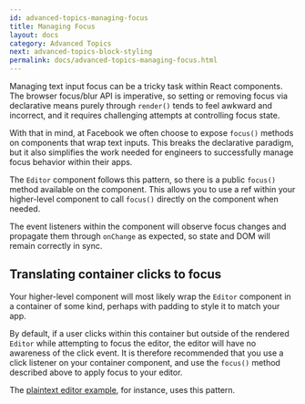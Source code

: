 ```yaml
---
id: advanced-topics-managing-focus
title: Managing Focus
layout: docs
category: Advanced Topics
next: advanced-topics-block-styling
permalink: docs/advanced-topics-managing-focus.html
---
```


Managing text input focus can be a tricky task within React components. The browser
focus/blur API is imperative, so setting or removing focus via declarative means
purely through `render()` tends to feel awkward and incorrect, and it requires
challenging attempts at controlling focus state.

With that in mind, at Facebook we often choose to expose `focus()` methods
on components that wrap text inputs. This breaks the declarative paradigm,
but it also simplifies the work needed for engineers to successfully manage
focus behavior within their apps.

The `Editor` component follows this pattern, so there is a public `focus()`
method available on the component. This allows you to use a ref within your
higher-level component to call `focus()` directly on the component when needed.

The event listeners within the component will observe focus changes and
propagate them through `onChange` as expected, so state and DOM will remain
correctly in sync.

## Translating container clicks to focus

Your higher-level component will most likely wrap the `Editor` component in a
container of some kind, perhaps with padding to style it to match your app.

By default, if a user clicks within this container but outside of the rendered
`Editor` while attempting to focus the editor, the editor will have no awareness
of the click event. It is therefore recommended that you use a click listener
on your container component, and use the `focus()` method described above to
apply focus to your editor.

The [plaintext editor example](https://github.com/facebook/draft-js/tree/master/examples/draft-0-10-0/plaintext),
for instance, uses this pattern.
